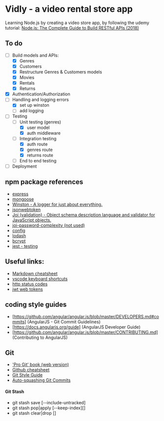 # Vidly - a video rental store app

Learning Node.js by creating a video store app, by following the udemy tutorial: [Node.js: The Complete Guide to Build RESTful APIs (2018)](https://www.udemy.com/nodejs-master-class/)

## To do

- [ ] Build models and APIs:
  - [x] Genres
  - [x] Customers
  - [x] Restructure Genres & Customers models
  - [x] Movies
  - [x] Rentals
  - [x] Returns
- [x] Authentication/Authorization
- [ ] Handling and logging errors
  - [x] set up winston
  - [ ] add logging
- [ ] Testing
  - [ ] Unit testing (genres)
    - [x] user model
    - [x] auth middleware
  - [ ] Integration testing
    - [x] auth route
    - [x] genres route
    - [x] returns route
  - [ ] End to end testing
- [ ] Deployment

## npm package references

- [express](https://www.npmjs.com/package/express)
- [mongoose](https://www.npmjs.com/package/mongoose)
- [Winston - A logger for just about everything.](https://www.npmjs.com/package/winston)
- [jsonwebtoken](https://www.npmjs.com/package/jsonwebtoken)
- [Joi (validation) - Object schema description language and validator for JavaScript objects.](https://www.npmjs.com/package/joi)
- [joi-password-complexity (not used)](https://www.npmjs.com/package/joi-password-complexity)
- [config](https://www.npmjs.com/package/config)
- [lodash](https://www.npmjs.com/package/lodash)
- [bcrypt](https://www.npmjs.com/package/bcrypt)
- [jest - testing](https://jestjs.io)

## Useful links:

- [Markdown cheatsheet](https://github.com/adam-p/markdown-here/wiki/Markdown-Here-Cheatsheet)
- [vscode keyboard shortcuts](https://code.visualstudio.com/shortcuts/keyboard-shortcuts-macos.pdf)
- [http status codes](https://github.com/waldemarnt/http-status-codes)
- [jwt web tokens](https://jwt.io)

## coding style guides
- [https://github.com/angular/angular.js/blob/master/DEVELOPERS.md#commits] (AngularJS - Git Commit Guidelines)
- [https://docs.angularjs.org/guide] (AngularJS Developer Guide)
- [https://github.com/angular/angular.js/blob/master/CONTRIBUTING.md] (Contributing to AngularJS)

## Git

- ['Pro Git' book (web version)](https://git-scm.com/book/en/v2)
- [Github cheatsheet](https://services.github.com/on-demand/downloads/github-git-cheat-sheet.pdf)
- [Git Style Guide](https://github.com/agis/git-style-guide)
- [Auto-squashing Git Commits](https://robots.thoughtbot.com/autosquashing-git-commits)

#### Git Stash

- git stash save [--include-untracked]
- git stash pop|apply [--keep-index][<stash>]
- git stash clear|drop [<stash>]
